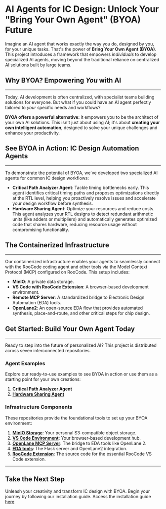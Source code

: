 # AI Agents for IC Design: Unlock Your "Bring Your Own Agent" (BYOA) Future

Imagine an AI agent that works exactly the way you do, designed by you, for your unique tasks. That's the power of **Bring Your Own Agent (BYOA)**. This project introduces a framework that empowers *individuals* to develop specialized AI agents, moving beyond the traditional reliance on centralized AI solutions built by large teams.

## Why BYOA? Empowering *You* with AI

-----

Today, AI development is often centralized, with specialist teams building solutions for everyone. But what if you could have an AI agent perfectly tailored to *your* specific needs and workflows?

**BYOA offers a powerful alternative:** it empowers you to be the architect of your own AI solutions. This isn't just about using AI; it's about **creating your own intelligent automation**, designed to solve your unique challenges and enhance your productivity.

## See BYOA in Action: IC Design Automation Agents

-----

To demonstrate the potential of BYOA, we've developed two specialized AI agents for common IC design workflows:

  * **Critical Path Analyzer Agent**: Tackle timing bottlenecks early. This agent identifies critical timing paths and proposes optimizations directly at the RTL level, helping you proactively resolve issues and accelerate your design workflow before synthesis.
  * **Hardware Sharing Agent**:  Optimize your resources and reduce costs. This agent analyzes your RTL designs to detect redundant arithmetic units (like adders or multipliers) and automatically generates optimized code that shares hardware, reducing resource usage without compromising functionality.

## The Containerized Infrastructure

-----

Our containerized infrastructure enables your agents to seamlessly connect with the RooCode coding agent and other tools via the Model Context Protocol (MCP) configured on RooCode. This setup includes:

  * **MinIO**: A private data storage.
  * **VS Code with RooCode Extension**: A browser-based development environment.
  * **Remote MCP Server**: A standardized bridge to Electronic Design Automation (EDA) tools.
  * **OpenLane2**: An open-source EDA flow that provides automated synthesis, place-and-route, and other critical steps for chip design.

## Get Started: Build Your Own Agent Today

-----

Ready to step into the future of personalized AI? This project is distributed across seven interconnected repositories.

### Agent Examples

Explore our ready-to-use examples to see BYOA in action or use them as a starting point for your own creations:

1.  **[Critical Path Analyzer Agent](https://github.com/mtkresearch/critical_path_analyze_agent)**
2.  **[Hardware Sharing Agent](https://github.com/mtkresearch/hardware_sharing_agent)**

### Infrastructure Components

These repositories provide the foundational tools to set up your BYOA environment:

1.  **[MinIO Storage](https://github.com/mtkresearch/minIO_server)**: Your personal S3-compatible object storage.
2.  **[VS Code Environment](https://github.com/mtkresearch/codeserver)**: Your browser-based development hub.
3.  **[OpenLane MCP Server](https://github.com/mtkresearch/openlane_mcp_server)**: The bridge to EDA tools like OpenLane 2.
4.  **[EDA tools](https://github.com/mtkresearch/openlane_docker)**: The Flask server and OpenLane2 integration.
5.  **[RooCode Extension](https://github.com/mtkresearch/Roo-Code/tree/http_feat)**: The source code for the essential RooCode VS Code extension.

-----

## Take the Next Step

Unleash your creativity and transform IC design with BYOA. Begin your journey by following our installation guide.
Access the installation guide [here](https://github.com/JAS0NN/entry_ai_agent/blob/main/installation.md)
